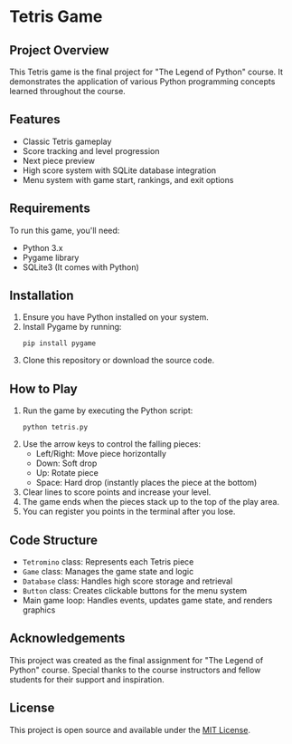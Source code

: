 # Tetris Game

## Project Overview

This Tetris game is the final project for "The Legend of Python" course. It demonstrates the application of various Python programming concepts learned throughout the course.

## Features

- Classic Tetris gameplay
- Score tracking and level progression
- Next piece preview
- High score system with SQLite database integration
- Menu system with game start, rankings, and exit options

## Requirements

To run this game, you'll need:

- Python 3.x
- Pygame library
- SQLite3 (It comes with Python)

## Installation

1. Ensure you have Python installed on your system.
2. Install Pygame by running:
   ```
   pip install pygame
   ```
3. Clone this repository or download the source code.

## How to Play

1. Run the game by executing the Python script:
   ```
   python tetris.py
   ```
2. Use the arrow keys to control the falling pieces:
   - Left/Right: Move piece horizontally
   - Down: Soft drop
   - Up: Rotate piece
   - Space: Hard drop (instantly places the piece at the bottom)
3. Clear lines to score points and increase your level.
4. The game ends when the pieces stack up to the top of the play area.
5. You can register you points in the terminal after you lose.

## Code Structure

- `Tetromino` class: Represents each Tetris piece
- `Game` class: Manages the game state and logic
- `Database` class: Handles high score storage and retrieval
- `Button` class: Creates clickable buttons for the menu system
- Main game loop: Handles events, updates game state, and renders graphics

## Acknowledgements

This project was created as the final assignment for "The Legend of Python" course. Special thanks to the course instructors and fellow students for their support and inspiration.

## License

This project is open source and available under the [MIT License](https://opensource.org/licenses/MIT).
